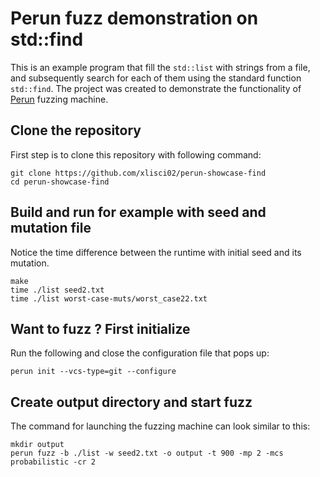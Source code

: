 # Perun fuzz demonstration on std::find

This is an example program that fill the `std::list` with strings from a file, and subsequently search for each of them using the standard function `std::find`.  The project was created to demonstrate the functionality of [Perun](https://github.com/xlisci02/perun) fuzzing machine. 


## Clone the repository
First step is to clone this repository with following command:

    git clone https://github.com/xlisci02/perun-showcase-find
    cd perun-showcase-find

## Build and run for example with seed and mutation file
Notice the time difference between the runtime with initial seed and its mutation.

    make
    time ./list seed2.txt
    time ./list worst-case-muts/worst_case22.txt

## Want to fuzz ? First initialize

Run the following and close the configuration file that pops up:

	perun init --vcs-type=git --configure

## Create output directory and start fuzz
The command for launching the fuzzing machine can look similar to this:

    mkdir output
    perun fuzz -b ./list -w seed2.txt -o output -t 900 -mp 2 -mcs probabilistic -cr 2 
